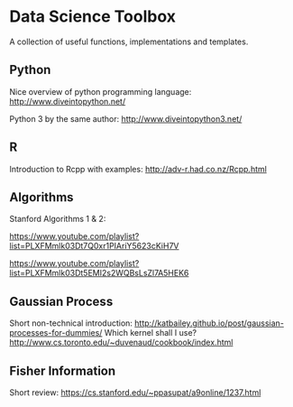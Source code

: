 # Data Science Toolbox
A collection of useful functions, implementations and templates.

## Python
Nice overview of python programming language: http://www.diveintopython.net/

Python 3 by the same author: http://www.diveintopython3.net/

## R
Introduction to Rcpp with examples: http://adv-r.had.co.nz/Rcpp.html


## Algorithms
Stanford Algorithms 1 & 2:

https://www.youtube.com/playlist?list=PLXFMmlk03Dt7Q0xr1PIAriY5623cKiH7V

https://www.youtube.com/playlist?list=PLXFMmlk03Dt5EMI2s2WQBsLsZl7A5HEK6

## Gaussian Process
Short non-technical introduction: http://katbailey.github.io/post/gaussian-processes-for-dummies/
Which kernel shall I use? http://www.cs.toronto.edu/~duvenaud/cookbook/index.html

## Fisher Information
Short review: https://cs.stanford.edu/~ppasupat/a9online/1237.html